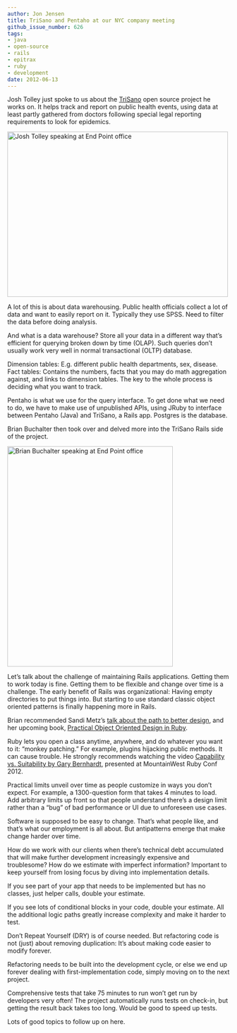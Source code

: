 ```yaml
---
author: Jon Jensen
title: TriSano and Pentaho at our NYC company meeting
github_issue_number: 626
tags:
- java
- open-source
- rails
- epitrax
- ruby
- development
date: 2012-06-13
---
```


Josh Tolley just spoke to us about the [TriSano](https://web.archive.org/web/20120723110816/http://www.trisano.com/) open source project he works on. It helps track and report on public health events, using data at least partly gathered from doctors following special legal reporting requirements to look for epidemics.

<a href="https://www.flickr.com/photos/80083124@N08/7183675839/"><img alt="Josh Tolley speaking at End Point office" height="375" src="/blog/2012/06/trisano-and-pentaho-at-our-nyc-company/image-0.jpeg" width="500"/></a>

A lot of this is about data warehousing. Public health officials collect a lot of data and want to easily report on it. Typically they use SPSS. Need to filter the data before doing analysis.

And what is a data warehouse? Store all your data in a different way that’s efficient for querying broken down by time (OLAP). Such queries don’t usually work very well in normal transactional (OLTP) database.

Dimension tables: E.g. different public health departments, sex, disease. Fact tables: Contains the numbers, facts that you may do math aggregation against, and links to dimension tables. The key to the whole process is deciding what you want to track.

Pentaho is what we use for the query interface. To get done what we need to do, we have to make use of unpublished APIs, using JRuby to interface between Pentaho (Java) and TriSano, a Rails app. Postgres is the database.

Brian Buchalter then took over and delved more into the TriSano Rails side of the project.

<a href="https://www.flickr.com/photos/80083124@N08/7368955894/"><img alt="Brian Buchalter speaking at End Point office" height="500" src="/blog/2012/06/trisano-and-pentaho-at-our-nyc-company/image-1.jpeg" width="375"/></a>

Let’s talk about the challenge of maintaining Rails applications. Getting them to work today is fine. Getting them to be flexible and change over time is a challenge. The early benefit of Rails was organizational: Having empty directories to put things into. But starting to use standard classic object oriented patterns is finally happening more in Rails.

Brian recommended Sandi Metz’s [talk about the path to better design](https://vimeo.com/26330100), and her upcoming book, [Practical Object Oriented Design in Ruby](https://www.amazon.com/Practical-Object-Oriented-Design-Ruby/dp/0321721330).

Ruby lets you open a class anytime, anywhere, and do whatever you want to it: “monkey patching.” For example, plugins hijacking public methods. It can cause trouble. He strongly recommends watching the video [Capability vs. Suitability by Gary Bernhardt](https://www.youtube.com/watch?v=NftT6HWFgq0), presented at MountainWest Ruby Conf 2012.

Practical limits unveil over time as people customize in ways you don’t expect. For example, a 1300-question form that takes 4 minutes to load. Add arbitrary limits up front so that people understand there’s a design limit rather than a “bug” of bad performance or UI due to unforeseen use cases.

Software is supposed to be easy to change. That’s what people like, and that’s what our employment is all about. But antipatterns emerge that make change harder over time.

How do we work with our clients when there’s technical debt accumulated that will make further development increasingly expensive and troublesome? How do we estimate with imperfect information? Important to keep yourself from losing focus by diving into implementation details.

If you see part of your app that needs to be implemented but has no classes, just helper calls, double your estimate.

If you see lots of conditional blocks in your code, double your estimate. All the additional logic paths greatly increase complexity and make it harder to test.

Don’t Repeat Yourself (DRY) is of course needed. But refactoring code is not (just) about removing duplication: It’s about making code easier to modify forever.

Refactoring needs to be built into the development cycle, or else we end up forever dealing with first-implementation code, simply moving on to the next project.

Comprehensive tests that take 75 minutes to run won’t get run by developers very often! The project automatically runs tests on check-in, but getting the result back takes too long. Would be good to speed up tests.

Lots of good topics to follow up on here.

